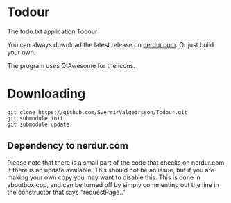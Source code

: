# Todour
The todo.txt application Todour

You can always download the latest release on [nerdur.com](https://nerdur.com/todour). Or just build your own. 

The program uses QtAwesome for the icons. 

# Downloading
```
git clone https://github.com/SverrirValgeirsson/Todour.git
git submodule init 
git submodule update 
```


## Dependency to nerdur.com 
Please note that there is a small part of the code that checks on nerdur.com if there is an update available. This should not be an issue, 
but if you are making your own copy you may want to disable this. 
This is done in aboutbox.cpp, and can be turned off by simply commenting out the line in the constructor that says "requestPage.."

